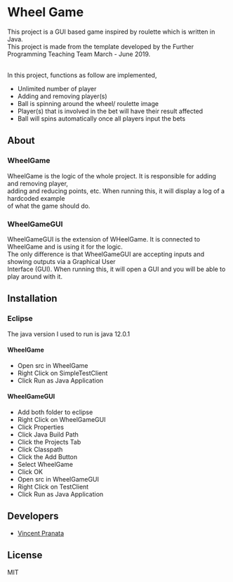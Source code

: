 # Wheel Game
This project is a GUI based game inspired by roulette which is written in Java.<br>
This project is made from the template developed by the Further Programming Teaching Team March - June 2019. <br><br>

In this project, functions as follow are implemented,
  - Unlimited number of player
  - Adding and removing player(s)
  - Ball is spinning around the wheel/ roulette image
  - Player(s) that is involved in the bet will have their result affected
  - Ball will spins automatically once all players input the bets
  
## About ##

### WheelGame ###
WheelGame is the logic of the whole project. It is responsible for adding and removing player, <br>
adding and reducing points, etc. When running this, it will display a log of a hardcoded example <br>
of what the game should do.

### WheelGameGUI ###
WheelGameGUI is the extension of WHeelGame. It is connected to WheelGame and is using it for the logic.<br>
The only difference is that WheelGameGUI are accepting inputs and showing outputs via a Graphical User <br>
Interface (GUI). When running this, it will open a GUI and you will be able to play around with it.

## Installation ##

### Eclipse ###

The java version I used to run is java 12.0.1

#### WheelGame #### 
- Open src in WheelGame
- Right Click on SimpleTestClient
- Click Run as Java Application

#### WheelGameGUI #### 
- Add both folder to eclipse
- Right Click on WheelGameGUI
- Click Properties
- Click Java Build Path
- Click the Projects Tab
- Click Classpath
- Click the Add Button
- Select WheelGame
- Click OK
- Open src in WheelGameGUI
- Right Click on TestClient
- Click Run as Java Application

Developers
---
- [Vincent Pranata](https://github.com/vincent-pranata)

License
----
MIT
